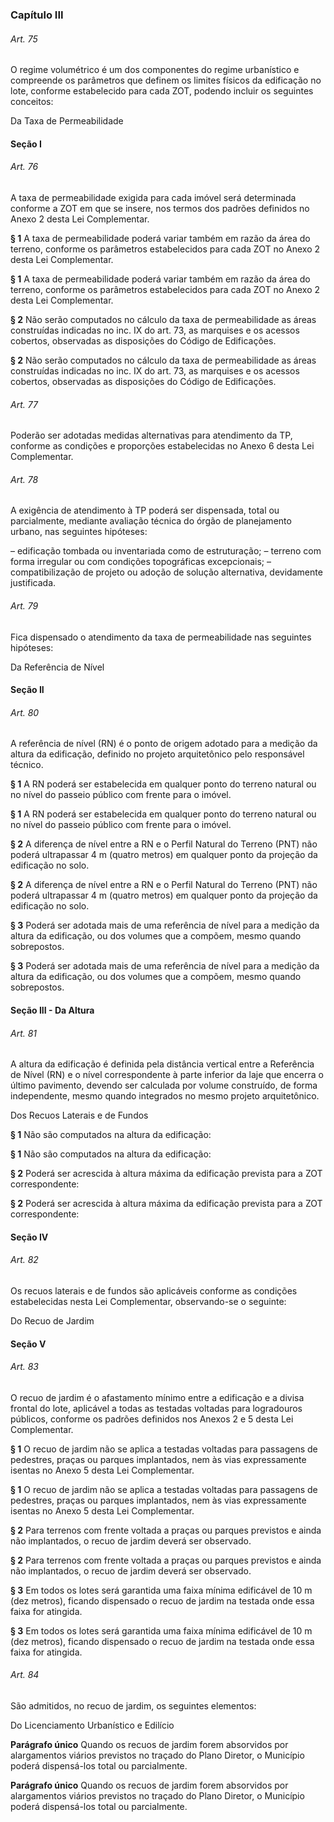 
### Capítulo III

###### Art. 75
O regime volumétrico é um dos componentes do regime urbanístico e compreende os parâmetros que definem os limites físicos da edificação no lote, conforme estabelecido para cada ZOT, podendo incluir os seguintes conceitos:

Da Taxa de Permeabilidade

#### Seção I

###### Art. 76
A taxa de permeabilidade exigida para cada imóvel será determinada conforme a ZOT em que se insere, nos termos dos padrões definidos no Anexo 2 desta Lei Complementar.

**§ 1** A taxa de permeabilidade poderá variar também em razão da área do terreno, conforme os parâmetros estabelecidos para cada ZOT no Anexo 2 desta Lei Complementar.

**§ 1** A taxa de permeabilidade poderá variar também em razão da área do terreno, conforme os parâmetros estabelecidos para cada ZOT no Anexo 2 desta Lei Complementar.

**§ 2** Não serão computados no cálculo da taxa de permeabilidade as áreas construídas indicadas no inc. IX do art. 73, as marquises e os acessos cobertos, observadas as disposições do Código de Edificações.

**§ 2** Não serão computados no cálculo da taxa de permeabilidade as áreas construídas indicadas no inc. IX do art. 73, as marquises e os acessos cobertos, observadas as disposições do Código de Edificações.

###### Art. 77
Poderão ser adotadas medidas alternativas para atendimento da TP, conforme as condições e proporções estabelecidas no Anexo 6 desta Lei Complementar.

###### Art. 78
A exigência de atendimento à TP poderá ser dispensada, total ou parcialmente, mediante avaliação técnica do órgão de planejamento urbano, nas seguintes hipóteses:

– edificação tombada ou inventariada como de estruturação;
– terreno com forma irregular ou com condições topográficas excepcionais;
– compatibilização de projeto ou adoção de solução alternativa, devidamente justificada.

###### Art. 79
Fica dispensado o atendimento da taxa de permeabilidade nas seguintes hipóteses:

Da Referência de Nível

#### Seção II

###### Art. 80
A referência de nível (RN) é o ponto de origem adotado para a medição da altura da edificação, definido no projeto arquitetônico pelo responsável técnico.

**§ 1** A RN poderá ser estabelecida em qualquer ponto do terreno natural ou no nível do passeio público com frente para o imóvel.

**§ 1** A RN poderá ser estabelecida em qualquer ponto do terreno natural ou no nível do passeio público com frente para o imóvel.

**§ 2** A diferença de nível entre a RN e o Perfil Natural do Terreno (PNT) não poderá ultrapassar 4 m (quatro metros) em qualquer ponto da projeção da edificação no solo.

**§ 2** A diferença de nível entre a RN e o Perfil Natural do Terreno (PNT) não poderá ultrapassar 4 m (quatro metros) em qualquer ponto da projeção da edificação no solo.

**§ 3** Poderá ser adotada mais de uma referência de nível para a medição da altura da edificação, ou dos volumes que a compõem, mesmo quando sobrepostos.

**§ 3** Poderá ser adotada mais de uma referência de nível para a medição da altura da edificação, ou dos volumes que a compõem, mesmo quando sobrepostos.

#### Seção III - Da Altura

###### Art. 81
A altura da edificação é definida pela distância vertical entre a Referência de Nível (RN) e o nível correspondente à parte inferior da laje que encerra o último pavimento, devendo ser calculada por volume construído, de forma independente, mesmo quando integrados no mesmo projeto arquitetônico.

Dos Recuos Laterais e de Fundos

**§ 1** Não são computados na altura da edificação:

**§ 1** Não são computados na altura da edificação:

**§ 2** Poderá ser acrescida à altura máxima da edificação prevista para a ZOT correspondente:

**§ 2** Poderá ser acrescida à altura máxima da edificação prevista para a ZOT correspondente:

#### Seção IV

###### Art. 82
Os recuos laterais e de fundos são aplicáveis conforme as condições estabelecidas nesta Lei Complementar, observando-se o seguinte:

Do Recuo de Jardim

#### Seção V

###### Art. 83
O recuo de jardim é o afastamento mínimo entre a edificação e a divisa frontal do lote, aplicável a todas as testadas voltadas para logradouros públicos, conforme os padrões definidos nos Anexos 2 e 5 desta Lei Complementar.

**§ 1** O recuo de jardim não se aplica a testadas voltadas para passagens de pedestres, praças ou parques implantados, nem às vias expressamente isentas no Anexo 5 desta Lei Complementar.

**§ 1** O recuo de jardim não se aplica a testadas voltadas para passagens de pedestres, praças ou parques implantados, nem às vias expressamente isentas no Anexo 5 desta Lei Complementar.

**§ 2** Para terrenos com frente voltada a praças ou parques previstos e ainda não implantados, o recuo de jardim deverá ser observado.

**§ 2** Para terrenos com frente voltada a praças ou parques previstos e ainda não implantados, o recuo de jardim deverá ser observado.

**§ 3** Em todos os lotes será garantida uma faixa mínima edificável de 10 m (dez metros), ficando dispensado o recuo de jardim na testada onde essa faixa for atingida.

**§ 3** Em todos os lotes será garantida uma faixa mínima edificável de 10 m (dez metros), ficando dispensado o recuo de jardim na testada onde essa faixa for atingida.

###### Art. 84
São admitidos, no recuo de jardim, os seguintes elementos:

Do Licenciamento Urbanístico e Edilício

**Parágrafo único** Quando os recuos de jardim forem absorvidos por alargamentos viários previstos no traçado do Plano Diretor, o Município poderá dispensá-los total ou parcialmente.

**Parágrafo único** Quando os recuos de jardim forem absorvidos por alargamentos viários previstos no traçado do Plano Diretor, o Município poderá dispensá-los total ou parcialmente.
